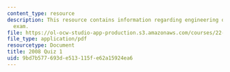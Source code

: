 ```yaml
---
content_type: resource
description: This resource contains information regarding engineering of nuclear reactors
  exam.
file: https://ol-ocw-studio-app-production.s3.amazonaws.com/courses/22-312-engineering-of-nuclear-reactors-fall-2015/9bd7b577693de513115fe62a15924ea6_MIT22_312F15_quiz1_2008.pdf
file_type: application/pdf
resourcetype: Document
title: 2008 Quiz 1
uid: 9bd7b577-693d-e513-115f-e62a15924ea6
---
```

